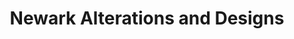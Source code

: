 ---
title: "Newark Alterations and Designs"
url: /newark/newark-alterations-and-designs/
shop: Kleidung
---